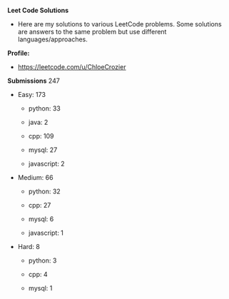 **Leet Code Solutions**

- Here are my solutions to various LeetCode problems. Some solutions are answers to the same problem but use different languages/approaches.

**Profile:**

- https://leetcode.com/u/ChloeCrozier


**Submissions** 247
- Easy: 173

  -  python: 33

  -  java: 2

  -  cpp: 109

  -  mysql: 27

  -  javascript: 2


- Medium: 66

  -  python: 32

  -  cpp: 27

  -  mysql: 6

  -  javascript: 1


- Hard: 8

  -  python: 3

  -  cpp: 4

  -  mysql: 1